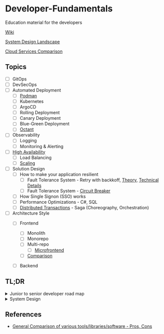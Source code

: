 # Developer-Fundamentals
Education material for the developers


[Wiki](https://github.com/FullstackCodingGuy/Developer-Fundamentals/wiki)

[System Design Landscape](https://github.com/FullstackCodingGuy/Developer-Fundamentals/wiki/System-Design-%E2%80%90-Landscape)

[Cloud Services Comparison](https://github.com/FullstackCodingGuy/Developer-Fundamentals/wiki/Cloud-Services-Comparison)

## Topics

- [ ] GitOps
- [ ] DevSecOps
- [ ] Automated Deployment
  - [ ] [Podman](https://github.com/FullstackCodingGuy/Developer-Fundamentals/wiki/Podman)
  - [ ] Kubernetes
  - [ ] ArgoCD
  - [ ] Rolling Deployment
  - [ ] Canary Deployment
  - [ ] Blue-Green Deployment
  - [ ] [Octant](https://octant.dev/)
- [ ] Observability
  - [ ] Logging
  - [ ] Monitoring & Alerting
- [ ] [High Availability](https://github.com/FullstackCodingGuy/Developer-Fundamentals/wiki/High-Availability-%7C-Fault-Tolerance-%7C-Durability)
  - [ ] Load Balancing
  - [ ] [Scaling](https://github.com/FullstackCodingGuy/Developer-Fundamentals/wiki/System-Design-%E2%80%90-Scaling)
- [ ] Solution Design
  - [ ] How to make your application resilient
    - [ ] Fault Tolerance System - Retry with backkoff, [Theory](https://github.com/FullstackCodingGuy/Developer-Fundamentals/wiki/Fault-Tolerance-%E2%80%90-Retry-with-Backoff), [Technical Details](https://github.com/FullstackCodingGuy/Developer-Fundamentals/tree/main/design-patterns/retry-backoff)
    - [ ] Fault Tolerance System - [Circuit Breaker](https://github.com/FullstackCodingGuy/Developer-Fundamentals/wiki/Fault-Tolerance-%E2%80%90-Circuit-Breaker) 
  - [ ] How Single Signon (SSO) works
  - [ ] Performance Optimizations - C#, SQL
  - [ ] [Distributed Transactions](https://github.com/FullstackCodingGuy/Developer-Fundamentals/wiki/Distributed-Transactions) - Saga (Choreography, Orchestration)
- [ ] Architecture Style
  - [ ] Frontend
    - [ ] Monolith
    - [ ] Monorepo
    - [ ] Multi-repo
      - [ ] [Microfrontend](https://github.com/FullstackCodingGuy/Developer-Fundamentals/wiki/MFE-(Micro-Front-End)-UI)
    - [ ] [Comparison](https://medium.com/@magenta2127/monorepo-vs-multi-repo-vs-monolith-7c4a5f476009)
  - [ ] Backend


## TL;DR


<details>
<summary>Junior to senior developer road map</summary>

![SmartSelect_20250203_191015_LinkedIn](https://github.com/user-attachments/assets/eaa21775-0ef0-4555-af6a-54a6162281a9)

</details>


<details>
<summary>System Design</summary>

![Ghk8uxCaoAA_n8X](https://github.com/user-attachments/assets/9015fc1b-1259-42bb-8e55-cadd69675dca)

• Key Fundamentals: 
1. Scalability: https://lnkd.in/gpge_z76
2. Latency vs Throughput: https://lnkd.in/g_amhAtN
3. CAP Theorem: https://lnkd.in/g3hmVamx
4. ACID Transactions: https://lnkd.in/gMe2JqaF
5. Rate Limiting: https://lnkd.in/gWsTDR3m
6. API Design: https://lnkd.in/ghYzrr8q
7. Strong vs Eventual Consistency: https://lnkd.in/gJ-uXQXZ
8. Distributed Tracing: https://lnkd.in/d6r5RdXG
9. Synchronous vs. asynchronous communications: https://lnkd.in/gC3F2nvr
10. Batch Processing vs Stream Processing: https://lnkd.in/g4_MzM4s
11. Databases: https://lnkd.in/gti8gjpz
12. Horizontal vs Vertical Scaling: https://lnkd.in/gAH2e9du
13. Caching: https://lnkd.in/gC9piQbJ
14. Distributed Caching: https://lnkd.in/g7WKydNg
15. Load Balancing: https://lnkd.in/gQaa8sXK
16. SQL vs NoSQL: https://lnkd.in/g3WC_yxn
17. Database Scaling: https://lnkd.in/gAXpSyWQ
18. Data Replication: https://lnkd.in/gVAJxTpS
19. Data Redundancy: https://lnkd.in/gNN7TF7n
20. Database Sharding: https://lnkd.in/gMqqc6x9
21. Database Index's: https://lnkd.in/gCeshYVt
23. WebSocket: https://lnkd.in/g76Gv2KQ
24. API Gateway: https://lnkd.in/gnsJGJaM
25. Message Queues: https://lnkd.in/gTzY6uk8

• Design Patterns:

1. https://lnkd.in/g5xXEsyb
2. https://lnkd.in/gPBKWucA
3. https://lnkd.in/gBmu2Z7h
4. https://lnkd.in/gHtg_wZ6
5. https://lnkd.in/gVVSCYvN
6. https://lnkd.in/gQ3ZCNgX
7. https://lnkd.in/gFbuxsQZ
8. https://lnkd.in/gF-tRnQR
9. https://lnkd.in/gJBUrcgm
10. https://lnkd.in/gCkgTjQh
11. https://lnkd.in/gPJCscbj
12. https://lnkd.in/gzJDEMt9
13. https://lnkd.in/g6Ma6VyB
14. https://lnkd.in/gPwejHqP
15. https://lnkd.in/gxqrdgBw
16. https://lnkd.in/gp7neH2D
17. https://lnkd.in/gXYHNniN
18. https://lnkd.in/gm6qqNPc
19. https://lnkd.in/gqjWa9tw
20. https://lnkd.in/g2MBCiE3
21. https://lnkd.in/gKjhZ8cK
22. https://lnkd.in/gRB_kBZS
23. https://lnkd.in/g7k9wJkX
24. https://lnkd.in/gYz9Nsvi
25. https://lnkd.in/gKd_zK-N
26. https://lnkd.in/ggZJR3a3
27. https://lnkd.in/g3E_rGrA
28. https://lnkd.in/gsbetRE3
29. https://lnkd.in/gczTCFNp
30. https://lnkd.in/gh7b4bDt

• Architecture Patterns
1. Event-Driven Architecture: https://lnkd.in/dp8CPvey
2. Client-Server Architecture: https://lnkd.in/dAARQYzq
3. Serverless Architecture: https://lnkd.in/gQNAXKkb
4. Microservices Architecture: https://lnkd.in/gFXUrz_T

</details>




## References 
- [General Comparison of various tools/libraries/software - Pros, Cons](https://github.com/FullstackCodingGuy/Developer-Fundamentals/wiki/Fundamentals#general-comparison-of-various-toolslibrariessoftware---pros-cons)

